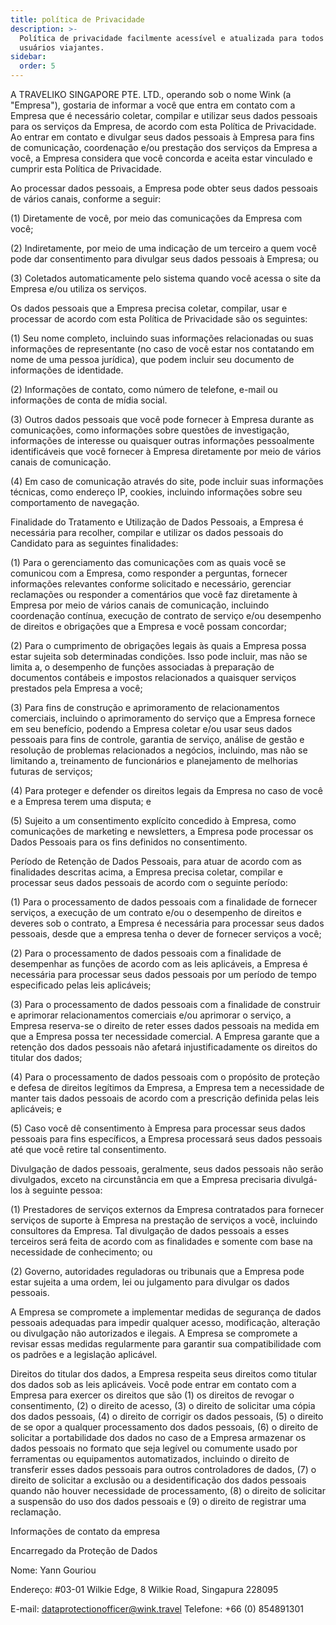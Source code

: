 ```yaml
---
title: política de Privacidade
description: >-
  Política de privacidade facilmente acessível e atualizada para todos os nossos
  usuários viajantes.
sidebar:
  order: 5
---
```

A TRAVELIKO SINGAPORE PTE. LTD., operando sob o nome Wink (a "Empresa"), gostaria de informar a você que entra em contato com a Empresa que é necessário coletar, compilar e utilizar seus dados pessoais para os serviços da Empresa, de acordo com esta Política de Privacidade. Ao entrar em contato e divulgar seus dados pessoais à Empresa para fins de comunicação, coordenação e/ou prestação dos serviços da Empresa a você, a Empresa considera que você concorda e aceita estar vinculado e cumprir esta Política de Privacidade.

Ao processar dados pessoais, a Empresa pode obter seus dados pessoais de vários canais, conforme a seguir:

(1) Diretamente de você, por meio das comunicações da Empresa com você;

(2) Indiretamente, por meio de uma indicação de um terceiro a quem você pode dar consentimento para divulgar seus dados pessoais à Empresa; ou

(3) Coletados automaticamente pelo sistema quando você acessa o site da Empresa e/ou utiliza os serviços.

Os dados pessoais que a Empresa precisa coletar, compilar, usar e processar de acordo com esta Política de Privacidade são os seguintes:

(1) Seu nome completo, incluindo suas informações relacionadas ou suas informações de representante (no caso de você estar nos contatando em nome de uma pessoa jurídica), que podem incluir seu documento de informações de identidade.

(2) Informações de contato, como número de telefone, e-mail ou informações de conta de mídia social.

(3) Outros dados pessoais que você pode fornecer à Empresa durante as comunicações, como informações sobre questões de investigação, informações de interesse ou quaisquer outras informações pessoalmente identificáveis que você fornecer à Empresa diretamente por meio de vários canais de comunicação.

(4) Em caso de comunicação através do site, pode incluir suas informações técnicas, como endereço IP, cookies, incluindo informações sobre seu comportamento de navegação.

Finalidade do Tratamento e Utilização de Dados Pessoais, a Empresa é necessária para recolher, compilar e utilizar os dados pessoais do Candidato para as seguintes finalidades:

(1) Para o gerenciamento das comunicações com as quais você se comunicou com a Empresa, como responder a perguntas, fornecer informações relevantes conforme solicitado e necessário, gerenciar reclamações ou responder a comentários que você faz diretamente à Empresa por meio de vários canais de comunicação, incluindo coordenação contínua, execução de contrato de serviço e/ou desempenho de direitos e obrigações que a Empresa e você possam concordar;

(2) Para o cumprimento de obrigações legais às quais a Empresa possa estar sujeita sob determinadas condições. Isso pode incluir, mas não se limita a, o desempenho de funções associadas à preparação de documentos contábeis e impostos relacionados a quaisquer serviços prestados pela Empresa a você;

(3) Para fins de construção e aprimoramento de relacionamentos comerciais, incluindo o aprimoramento do serviço que a Empresa fornece em seu benefício, podendo a Empresa coletar e/ou usar seus dados pessoais para fins de controle, garantia de serviço, análise de gestão e resolução de problemas relacionados a negócios, incluindo, mas não se limitando a, treinamento de funcionários e planejamento de melhorias futuras de serviços;

(4) Para proteger e defender os direitos legais da Empresa no caso de você e a Empresa terem uma disputa; e

(5) Sujeito a um consentimento explícito concedido à Empresa, como comunicações de marketing e newsletters, a Empresa pode processar os Dados Pessoais para os fins definidos no consentimento.

Período de Retenção de Dados Pessoais, para atuar de acordo com as finalidades descritas acima, a Empresa precisa coletar, compilar e processar seus dados pessoais de acordo com o seguinte período:

(1) Para o processamento de dados pessoais com a finalidade de fornecer serviços, a execução de um contrato e/ou o desempenho de direitos e deveres sob o contrato, a Empresa é necessária para processar seus dados pessoais, desde que a empresa tenha o dever de fornecer serviços a você;

(2) Para o processamento de dados pessoais com a finalidade de desempenhar as funções de acordo com as leis aplicáveis, a Empresa é necessária para processar seus dados pessoais por um período de tempo especificado pelas leis aplicáveis;

(3) Para o processamento de dados pessoais com a finalidade de construir e aprimorar relacionamentos comerciais e/ou aprimorar o serviço, a Empresa reserva-se o direito de reter esses dados pessoais na medida em que a Empresa possa ter necessidade comercial. A Empresa garante que a retenção dos dados pessoais não afetará injustificadamente os direitos do titular dos dados;

(4) Para o processamento de dados pessoais com o propósito de proteção e defesa de direitos legítimos da Empresa, a Empresa tem a necessidade de manter tais dados pessoais de acordo com a prescrição definida pelas leis aplicáveis; e

(5) Caso você dê consentimento à Empresa para processar seus dados pessoais para fins específicos, a Empresa processará seus dados pessoais até que você retire tal consentimento.

Divulgação de dados pessoais, geralmente, seus dados pessoais não serão divulgados, exceto na circunstância em que a Empresa precisaria divulgá-los à seguinte pessoa:

(1) Prestadores de serviços externos da Empresa contratados para fornecer serviços de suporte à Empresa na prestação de serviços a você, incluindo consultores da Empresa. Tal divulgação de dados pessoais a esses terceiros será feita de acordo com as finalidades e somente com base na necessidade de conhecimento; ou

(2) Governo, autoridades reguladoras ou tribunais que a Empresa pode estar sujeita a uma ordem, lei ou julgamento para divulgar os dados pessoais.

A Empresa se compromete a implementar medidas de segurança de dados pessoais adequadas para impedir qualquer acesso, modificação, alteração ou divulgação não autorizados e ilegais. A Empresa se compromete a revisar essas medidas regularmente para garantir sua compatibilidade com os padrões e a legislação aplicável.

Direitos do titular dos dados, a Empresa respeita seus direitos como titular dos dados sob as leis aplicáveis. Você pode entrar em contato com a Empresa para exercer os direitos que são (1) os direitos de revogar o consentimento, (2) o direito de acesso, (3) o direito de solicitar uma cópia dos dados pessoais, (4) o direito de corrigir os dados pessoais, (5) o direito de se opor a qualquer processamento dos dados pessoais, (6) o direito de solicitar a portabilidade dos dados no caso de a Empresa armazenar os dados pessoais no formato que seja legível ou comumente usado por ferramentas ou equipamentos automatizados, incluindo o direito de transferir esses dados pessoais para outros controladores de dados, (7) o direito de solicitar a exclusão ou a desidentificação dos dados pessoais quando não houver necessidade de processamento, (8) o direito de solicitar a suspensão do uso dos dados pessoais e (9) o direito de registrar uma reclamação.

Informações de contato da empresa

Encarregado da Proteção de Dados

Nome: Yann Gouriou

Endereço: #03-01 Wilkie Edge, 8 Wilkie Road, Singapura 228095

E-mail: dataprotectionofficer@wink.travel
Telefone: +66 (0) 854891301

